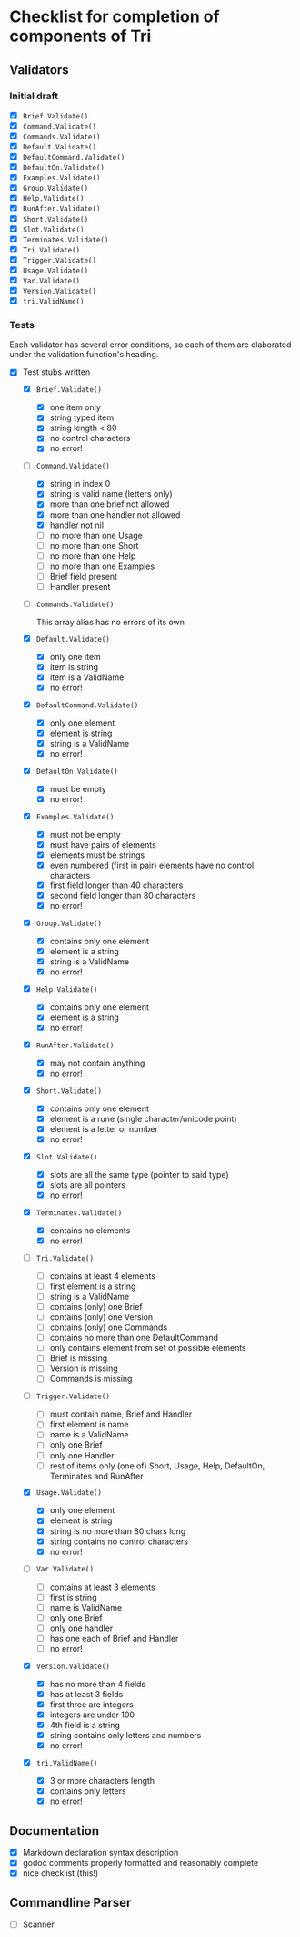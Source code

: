 # Checklist for completion of components of Tri

## Validators 

### Initial draft

   - [x] `Brief.Validate()`
   - [x] `Command.Validate()`
   - [x] `Commands.Validate()`
   - [x] `Default.Validate()`
   - [x] `DefaultCommand.Validate()`
   - [x] `DefaultOn.Validate()`
   - [x] `Examples.Validate()`
   - [x] `Group.Validate()`
   - [x] `Help.Validate()`
   - [x] `RunAfter.Validate()`
   - [x] `Short.Validate()`
   - [x] `Slot.Validate()`
   - [x] `Terminates.Validate()`
   - [x] `Tri.Validate()`
   - [x] `Trigger.Validate()`
   - [x] `Usage.Validate()`
   - [x] `Var.Validate()`
   - [x] `Version.Validate()`
   - [x] `tri.ValidName()`

### Tests

Each validator has several error conditions, so each of them are elaborated under the validation function's heading.

- [x] Test stubs written

   - [x] `Brief.Validate()`

      - [x] one item only
      - [x] string typed item
      - [x] string length < 80
      - [x] no control characters
      - [x] no error!

   - [ ] `Command.Validate()`

      - [x] string in index 0
      - [x] string is valid name (letters only)
      - [x] more than one brief not allowed
      - [x] more than one handler not allowed
      - [x] handler not nil
      - [ ] no more than one Usage
      - [ ] no more than one Short
      - [ ] no more than one Help
      - [ ] no more than one Examples
      - [ ] Brief field present
      - [ ] Handler present

   - [ ] `Commands.Validate()`

      This array alias has no errors of its own

   - [x] `Default.Validate()`

      - [x] only one item
      - [x] item is string
      - [x] item is a ValidName
      - [x] no error!

   - [x] `DefaultCommand.Validate()`

      - [x] only one element
      - [x] element is string
      - [x] string is a ValidName
      - [x] no error!

   - [x] `DefaultOn.Validate()`

      - [x] must be empty
      - [x] no error!

   - [x] `Examples.Validate()`

      - [x] must not be empty
      - [x] must have pairs of elements
      - [x] elements must be strings
      - [x] even numbered (first in pair) elements have no control characters
      - [x] first field longer than 40 characters
      - [x] second field longer than 80 characters
      - [x] no error!

   - [x] `Group.Validate()`

      - [x] contains only one element
      - [x] element is a string
      - [x] string is a ValidName
      - [x] no error!

   - [x] `Help.Validate()`

      - [x] contains only one element
      - [x] element is a string
      - [x] no error!

   - [x] `RunAfter.Validate()`

      - [x] may not contain anything
      - [x] no error!

   - [x] `Short.Validate()`

      - [x] contains only one element
      - [x] element is a rune (single character/unicode point)
      - [x] element is a letter or number
      - [x] no error!

   - [x] `Slot.Validate()`

      - [x] slots are all the same type (pointer to said type)
      - [x] slots are all pointers
      - [x] no error!

   - [x] `Terminates.Validate()`

      - [x] contains no elements
      - [x] no error!

   - [ ] `Tri.Validate()`

      - [ ] contains at least 4 elements
      - [ ] first element is a string
      - [ ] string is a ValidName
      - [ ] contains (only) one Brief
      - [ ] contains (only) one Version
      - [ ] contains (only) one Commands
      - [ ] contains no more than one DefaultCommand
      - [ ] only contains element from set of possible elements
      - [ ] Brief is missing
      - [ ] Version is missing
      - [ ] Commands is missing

   - [ ] `Trigger.Validate()`

      - [ ] must contain name, Brief and Handler
      - [ ] first element is name
      - [ ] name is a ValidName
      - [ ] only one Brief
      - [ ] only one Handler
      - [ ] rest of items only (one of) Short, Usage, Help, DefaultOn, Terminates and RunAfter

   - [x] `Usage.Validate()`

      - [x] only one element
      - [x] element is string
      - [x] string is no more than 80 chars long
      - [x] string contains no control characters
      - [x] no error!

   - [ ] `Var.Validate()`

      - [ ] contains at least 3 elements
      - [ ] first is string
      - [ ] name is ValidName
      - [ ] only one Brief
      - [ ] only one handler
      - [ ] has one each of Brief and Handler
      - [ ] no error!

   - [x] `Version.Validate()`

      - [x] has no more than 4 fields
      - [x] has at least 3 fields
      - [x] first three are integers
      - [x] integers are under 100
      - [x] 4th field is a string
      - [x] string contains only letters and numbers
      - [x] no error!

   - [x] `tri.ValidName()`

      - [x] 3 or more characters length
      - [x] contains only letters
      - [x] no error!

## Documentation

   - [x] Markdown declaration syntax description
   - [x] godoc comments properly formatted and reasonably complete
   - [x] nice checklist (this!)

## Commandline Parser

   - [ ] Scanner